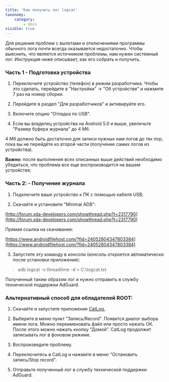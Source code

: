 ```yaml
---
title: 'Как получить лог logcat'
taxonomy:
    category:
        - docs
visible: true
---
```


Для решения проблем с вылетами и отключениями программы обычного лога почти всегда оказывается недостаточно. Чтобы выяснить, что является источником проблемы, нам нужен системный лог. Инструкция ниже описывает, как его собрать и получить.

### Часть 1 - Подготовка устройства

1. Переключите устройство (телефон) в режим разработчика. Чтобы это сделать, перейдите в "Настройки" -> "Об устройстве" и нажмите 7 раз на номер сборки.

2. Перейдите в раздел "Для разработчиков" и активируйте его.

3. Включите опцию "Отладка по USB".

4. Если вы владелец устройства на Android 5.0 и выше, увеличьте "Размер буфера журнала" до 4 Мб.

4 Мб должно быть достаточно для записи нужных нам логов до тех пор, пока вы не перейдёте ко второй части (получение самих логов из устройства).

**Важно:** после выполнения всех описанных выше действий необходимо убедиться, что проблема все еще воспроизводится на вашем устройстве;

### Часть 2: - Получение журнала

1. Подключите ваше устройство к ПК с помощью кабеля USB;

2. Скачайте и установите "Minimal ADB":

[http://forum.xda-developers.com/showthread.php?t=2317790](http://forum.xda-developers.com/showthread.php?t=2317790)

Прямая ссылка на скачивание:

[https://www.androidfilehost.com/?fid=24052804347803384](https://www.androidfilehost.com/?fid=24052804347803384)


3. Запустите эту команду в консоли (консоль откроется автоматически после установки приложения):

>adb logcat -v threadtime -d > C:\logcat.txt

Полученный таким образом лог и нужно отправить в службу технической поддержки AdGuard.

### Альтернативный способ для обладателей ROOT:

1. Скачайте и запустите приложение [CatLog.](https://play.google.com/store/apps/details?id=com.nolanlawson.logcat&noprocess)

2. Выберите в меню пункт "Запись/Record". Появится диалог выбора имени лога. Можно переименовать файл или просто нажать ОК. После этого можно нажать кнопку "Домой". CatLog продолжит записывать лог в фоновом режиме.

3. Воспроизведите проблему.

4. Переключитесь в CatLog и нажмите в меню "Остановить запись/Stop record".

5. Отправьте полученный лог в службу технической поддержки AdGuard. 
